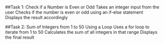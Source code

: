 ##Task 1: Check if a Number is Even or Odd
Takes an integer input from the user
Checks if the number is even or odd using an if-else statement
Displays the result accordingly


##Task 2: Sum of Integers from 1 to 50 Using a Loop
Uses a for loop to iterate from 1 to 50
Calculates the sum of all integers in that range
Displays the final result
